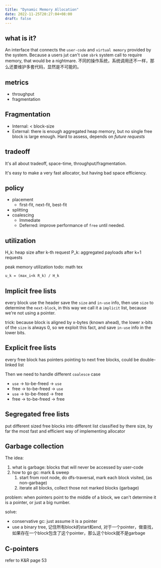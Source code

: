 ```yaml
---
title: "Dynamic Memory Allocation"
date: 2022-11-25T20:27:04+08:00
draft: false
---
```



## what is it?

An interface that connects the `user-code` and `virtual memory` provided by the system. Because a users jut can't use `sbrk` system call to require memory, that would be a nightmare. 不同的操作系统，系统调用还不一样，那么还要维护多套代码，显然是不可能的。

## metrics

- throughput
- fragmentation

## Fragmentation

- Internal: < block-size
- External: there is enough aggregated heap memory, but no single free block is large enough. Hard to assess, depends on *future requests*

## tradeoff

It's all about tradeoff, space-time, throughput/fragmentation.

It's easy to make a very fast allocator, but having bad space efficiency.

## policy

- placement
  - first-fit, next-fit, best-fit
- splitting
- coalescing
  - Immediate
  - Deferred: improve performance of `free` until needed.


## utilization

H_k: heap size after k-th request
P_k: aggregated payloads after k+1 requests

peak memory utilization 
todo: math tex
```tex
u_k = (max_i<k R_k) / H_k
```


## Implicit free lists

every block use the header save the `size` and `in-use` info, then use `size` to determine the `next-block`,
in this way we call it a `implicit` list, because we're not using a pointer.

trick: because block is aligned by x-bytes (known ahead), the lower x-bits of the `size` is always 0, so we exploit this fact, and save `in-use` info in the lower bits.

## Explicit free lists

every free block has pointers pointing to next free blocks, could be double-linked list

Then we need to handle different `coalesce` case
- `use` -> to-be-freed -> `use`
- free -> to-be-freed -> `use`
- `use` -> to-be-freed -> free
- free -> to-be-freed -> free

## Segregated free lists

put different sized free blocks into different list classified by there size, by far the most fast and efficient way of implementing allocator

## Garbage collection

The idea: 

1. what is garbage: blocks that will never be accessed by user-code
2. how to go gc: mark & sweep
   1. start from root node, do dfs-traversal, mark each block visited, (as non-garbage)
   2. iterate all blocks, collect those not marked blocks (garbage)

problem: 
when pointers point to the middle of a block, we can't determine it is a pointer, or just a big number.

solve:
- conservative gc: just assume it is a pointer
- use a binary tree, 记住所有block的start和end, 对于一个pointer，做查找，如果存在一个block包含了这个pointer，那么这个block就不是garbage

## C-pointers 

refer to K&R page 53